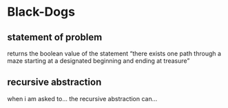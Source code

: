 # Black-Dogs

## statement of problem
returns the boolean value of the statement “there exists one path through a maze
starting at a designated beginning and ending at treasure”

## recursive abstraction
when i am asked to...
the recursive abstraction can...